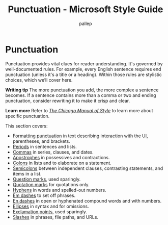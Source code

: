 ﻿---
title: Punctuation - Microsoft Style Guide
author: pallep
ms.author: pallep
ms.date: 1/19/2018
ms.topic: article
ms.prod: non-product-specific
---

# Punctuation

Punctuation
provides vital clues for reader understanding. It's governed by
well-documented rules. For example, every English sentence
requires end punctuation (unless it's a title or a heading). Within
those rules are stylistic choices, which we’ll cover here. 

**Writing tip** The more
punctuation you add, the more complex a sentence becomes. If a
sentence contains more than a comma or two and ending punctuation,
consider rewriting it to make it crisp and clear. 

**Learn more** Refer to [*The Chicago Manual of Style*](http://www.chicagomanualofstyle.org/home.html) to learn more about specific punctuation.

This section covers:

  - [Formatting punctuation](/style-guide/punctuation/formatting-punctuation) in text describing interaction with the UI, parentheses, and brackets.
  - [Periods](/style-guide/punctuation/periods) in sentences and lists.
  - [Commas](/style-guide/punctuation/commas) in series, clauses, and dates.
  - [Apostrophes](/style-guide/punctuation/apostrophes) in possessives and contractions.
  - [Colons](/style-guide/punctuation/colons) in lists and to elaborate on a statement.
  - [Semicolons](/style-guide/punctuation/semicolons) between independent clauses, contrasting statements, and items in a list.
  - [Question marks](/style-guide/punctuation/question-marks), used sparingly.
  - [Quotation marks](/style-guide/punctuation/quotation-marks) for quotations only.
  - [Hyphens](/style-guide/punctuation/dashes-hyphens/hyphens) in words and spelled-out numbers.
  - [Em dashes](/style-guide/punctuation/dashes-hyphens/emes) to set off phrases.
  - [En dashes](/style-guide/punctuation/dashes-hyphens/enes) in open or hyphenated compound words and with numbers.
  - [Ellipses](/style-guide/punctuation/ellipses) in syntax and for omissions. 
  - [Exclamation points](/style-guide/punctuation/exclamation-points), used sparingly.
  - [Slashes](/style-guide/punctuation/slashes) in phrases, file paths, and URLs.
